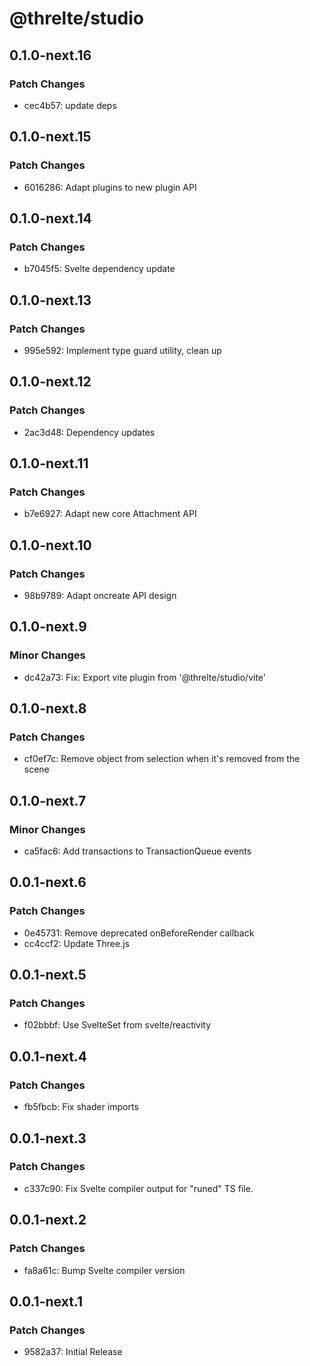 # @threlte/studio

## 0.1.0-next.16

### Patch Changes

- cec4b57: update deps

## 0.1.0-next.15

### Patch Changes

- 6016286: Adapt plugins to new plugin API

## 0.1.0-next.14

### Patch Changes

- b7045f5: Svelte dependency update

## 0.1.0-next.13

### Patch Changes

- 995e592: Implement type guard utility, clean up

## 0.1.0-next.12

### Patch Changes

- 2ac3d48: Dependency updates

## 0.1.0-next.11

### Patch Changes

- b7e6927: Adapt new core Attachment API

## 0.1.0-next.10

### Patch Changes

- 98b9789: Adapt oncreate API design

## 0.1.0-next.9

### Minor Changes

- dc42a73: Fix: Export vite plugin from '@threlte/studio/vite'

## 0.1.0-next.8

### Patch Changes

- cf0ef7c: Remove object from selection when it's removed from the scene

## 0.1.0-next.7

### Minor Changes

- ca5fac6: Add transactions to TransactionQueue events

## 0.0.1-next.6

### Patch Changes

- 0e45731: Remove deprecated onBeforeRender callback
- cc4ccf2: Update Three.js

## 0.0.1-next.5

### Patch Changes

- f02bbbf: Use SvelteSet from svelte/reactivity

## 0.0.1-next.4

### Patch Changes

- fb5fbcb: Fix shader imports

## 0.0.1-next.3

### Patch Changes

- c337c90: Fix Svelte compiler output for "runed" TS file.

## 0.0.1-next.2

### Patch Changes

- fa8a61c: Bump Svelte compiler version

## 0.0.1-next.1

### Patch Changes

- 9582a37: Initial Release
